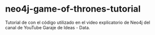 # neo4j-game-of-thrones-tutorial
Tutorial de con el código utilizado en el video explicatorio de Neo4j del canal de YouTube Garaje de Ideas - Data. 
